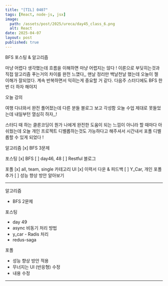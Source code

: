 ```yaml
---
title: "[TIL] 0407"
tags: [React, node-js, jsx]
image:
  path: /assets/post/2025/ureca/day45_class_6.png
  alt: React
date: 2025-04-07
layout: post 
published: true
---
```



BFS 포스팅 & 알고리즘

마냥 어렵다 생각했는데 흐름을 이해하면 마냥 어렵지는 않다 !
이론으로 부딪히는것과 직접 알고리즘 푸는거의 차이를 완전 느꼈다,, 
맨날 정리만 백날천날 했는데 오늘이 젤 이해가 잘되었다.
계속 반복하면서 익히는게 중요할 거 같다.
다음주 스터디에도 BFS 한번 더 하자 해야지

오늘 강의

여행 다녀와서 완전 풀어졌는데
다른 분들 블로그 보고 각성함
오늘 수업 제대로 못들었는데 내일부턴 열심히 하자,,!

스터디 때 하는 클론코딩이 뭔가 나에게 완전한 도움이 되는 느낌이 아니라 할 때마다 아쉬웠는데
오늘 개인 프로젝트 디벨롭하는것도 가능하다고 해주셔서 시간내서 포폴 디벨롭할 수 있게 되었다 ! 

알고리즘
[x] BFS 3문제

포스팅
[x] BFS
[ ] day46, 48
[ ] Restful 블로그

포폴
[x] all, team, single 카테고리 UI
[x] 이력서 다운 & 피드백
[ ] Y_Car, 개인 포폴 추가
[ ] 성능 향상 방안 알아보기

---

알고리즘
- BFS 2문제

포스팅
- day 49
- async 비동기 처리 방법
- y_car - Radis 처리
- redus-saga

포폴
- 성능 향상 방안 적용
- 무너지는 UI (반응형) 수정
- 내용 수정


----

